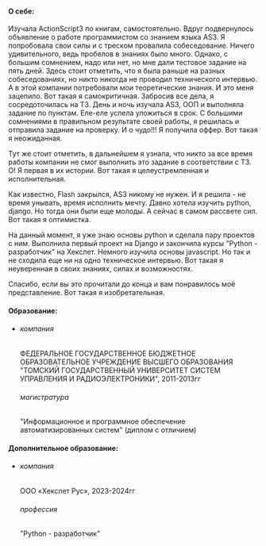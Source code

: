 #### О себе:
   Изучала ActionScript3 по книгам, самостоятельно. Вдруг подвернулось объявление о работе программистом со знанием языка AS3. Я попробовала свои силы и с треском провалила собеседование. Ничего удивительного, ведь пробелов в знаниях было много. Однако, с большим сомнением, надо или нет, но мне дали тестовое задание на пять дней. Здесь стоит отметить, что я была раньше на разных собеседованиях, но никто никогда не проводил технического интервью. А в этой компании потребовали мои теоретические знания. И это меня зацепило. Вот такая я самокритичная. Забросив все дела, я сосредоточилась на ТЗ. День и ночь изучала AS3, ООП и выполняла задание по пунктам. Еле-еле успела уложиться в срок. С большими сомнениями в правильном результате своей работы, я решилась и отправила задание на проверку. И о чудо!!! Я получила оффер. Вот такая я неожиданная.
   
   Тут же стоит отметить, в дальнейшем я узнала, что никто за все время работы компании не смог выполнить это задание в соответствии с ТЗ. О! Я первая в их истории. Вот такая я целеустремленная и исполнительная.

   Как известно, Flash закрылся, AS3 никому не нужен. И я решила - не время унывать, время исполнить мечту. Давно хотела изучить python, django. Но тогда они были еще молоды. А сейчас в самом рассвете сил. Вот такая я оптимистка.

   На данный момент, я уже знаю основы python и сделала пару проектов с ним. Выполнила первый проект на Django и закончила курсы "Python - разработчик" на Хекслет. Немного изучила основы javascript. Но так и не сходила еще ни на одно техническое интервью. Вот такая я неуверенная в своих знаниях, силах и возможностях.

   Спасибо, если вы это прочитали до конца и вам понравилось моё представление. Вот такая я изобретательная.

#### Образование:
 - ###### компания
   ФЕДЕРАЛЬНОЕ ГОСУДАРСТВЕННОЕ БЮДЖЕТНОЕ ОБРАЗОВАТЕЛЬНОЕ УЧРЕЖДЕНИЕ ВЫСШЕГО ОБРАЗОВАНИЯ "ТОМСКИЙ ГОСУДАРСТВЕННЫЙ УНИВЕРСИТЕТ СИСТЕМ УПРАВЛЕНИЯ И РАДИОЭЛЕКТРОНИКИ",  2011-2013гг
   ###### магистратура
   "Информационное и программное обеспечение автоматизированных систем" (диплом с отличием)

#### Дополнительное образование:
 - ###### компания
   ООО «Хекслет Рус», 2023-2024гг
   ###### профессия
   "Python - разработчик"
<!--
**prStudentka/prStudentka** is a ✨ _special_ ✨ repository because its `README.md` (this file) appears on your GitHub profile.

Here are some ideas to get you started:

- 🔭 I’m currently working on ...
- 🌱 I’m currently learning ...
- 👯 I’m looking to collaborate on ...
- 🤔 I’m looking for help with ...
- 💬 Ask me about ...
- 📫 How to reach me: ...
- 😄 Pronouns: ...
- ⚡ Fun fact: ...
-->
